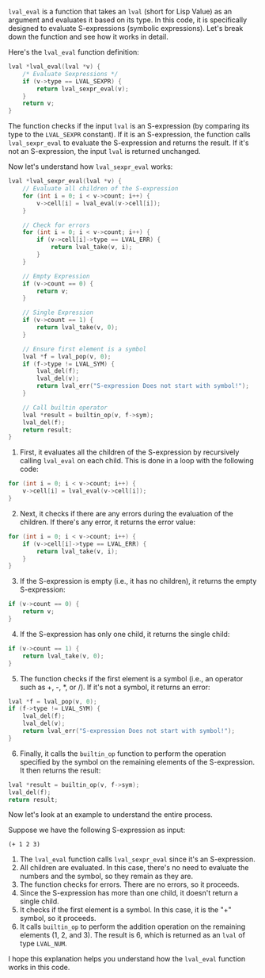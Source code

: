 `lval_eval` is a function that takes an `lval` (short for Lisp Value) as an argument and evaluates it based on its type. In this code, it is specifically designed to evaluate S-expressions (symbolic expressions). Let's break down the function and see how it works in detail.

Here's the `lval_eval` function definition:

```c
lval *lval_eval(lval *v) {
    /* Evaluate Sexpressions */
    if (v->type == LVAL_SEXPR) {
        return lval_sexpr_eval(v);
    }
    return v;
}
```

The function checks if the input `lval` is an S-expression (by comparing its type to the `LVAL_SEXPR` constant). If it is an S-expression, the function calls `lval_sexpr_eval` to evaluate the S-expression and returns the result. If it's not an S-expression, the input `lval` is returned unchanged.

Now let's understand how `lval_sexpr_eval` works:

```c
lval *lval_sexpr_eval(lval *v) {
    // Evaluate all children of the S-expression
    for (int i = 0; i < v->count; i++) {
        v->cell[i] = lval_eval(v->cell[i]);
    }

    // Check for errors
    for (int i = 0; i < v->count; i++) {
        if (v->cell[i]->type == LVAL_ERR) {
            return lval_take(v, i);
        }
    }

    // Empty Expression
    if (v->count == 0) {
        return v;
    }

    // Single Expression
    if (v->count == 1) {
        return lval_take(v, 0);
    }

    // Ensure first element is a symbol
    lval *f = lval_pop(v, 0);
    if (f->type != LVAL_SYM) {
        lval_del(f);
        lval_del(v);
        return lval_err("S-expression Does not start with symbol!");
    }

    // Call builtin operator
    lval *result = builtin_op(v, f->sym);
    lval_del(f);
    return result;
}
```

1. First, it evaluates all the children of the S-expression by recursively calling `lval_eval` on each child. This is done in a loop with the following code:

```c
for (int i = 0; i < v->count; i++) {
    v->cell[i] = lval_eval(v->cell[i]);
}
```

2. Next, it checks if there are any errors during the evaluation of the children. If there's any error, it returns the error value:

```c
for (int i = 0; i < v->count; i++) {
    if (v->cell[i]->type == LVAL_ERR) {
        return lval_take(v, i);
    }
}
```

3. If the S-expression is empty (i.e., it has no children), it returns the empty S-expression:

```c
if (v->count == 0) {
    return v;
}
```

4. If the S-expression has only one child, it returns the single child:

```c
if (v->count == 1) {
    return lval_take(v, 0);
}
```

5. The function checks if the first element is a symbol (i.e., an operator such as +, -, *, or /). If it's not a symbol, it returns an error:

```c
lval *f = lval_pop(v, 0);
if (f->type != LVAL_SYM) {
    lval_del(f);
    lval_del(v);
    return lval_err("S-expression Does not start with symbol!");
}
```

6. Finally, it calls the `builtin_op` function to perform the operation specified by the symbol on the remaining elements of the S-expression. It then returns the result:

```c
lval *result = builtin_op(v, f->sym);
lval_del(f);
return result;
```

Now let's look at an example to understand the entire process.

Suppose we have the following S-expression as input:

```
(+ 1 2 3)
```

1. The `lval_eval` function calls `lval_sexpr_eval` since it's an S-expression.
2. All children are evaluated. In this case, there's no need to evaluate the numbers and the symbol, so they remain as they are.
3. The function checks for errors. There are no errors, so it proceeds.
4. Since the S-expression has more than one child, it doesn't return a single child.
5. It checks if the first element is a symbol. In this case, it is the "+" symbol, so it proceeds.
6. It calls `builtin_op` to perform the addition operation on the remaining elements (1, 2, and 3). The result is 6, which is returned as an `lval` of type `LVAL_NUM`.

I hope this explanation helps you understand how the `lval_eval` function works in this code.